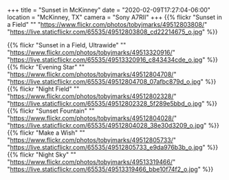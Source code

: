 +++
title = "Sunset in McKinney"
date = "2020-02-09T17:27:04-06:00"
location = "McKinney, TX"
camera = "Sony A7RII"
+++
{{% flickr "Sunset in a Field"
           ""
           "https://www.flickr.com/photos/tobyjmarks/49512803808/"
           "https://live.staticflickr.com/65535/49512803808_cd22214675_o.jpg" %}}
<!--more-->

{{% flickr "Sunset in a Field, Ultrawide"
           ""
           "https://www.flickr.com/photos/tobyjmarks/49513320916/"
           "https://live.staticflickr.com/65535/49513320916_c843434cde_o.jpg" %}}
{{% flickr "Evening Star"
           ""
           "https://www.flickr.com/photos/tobyjmarks/49512804708/"
           "https://live.staticflickr.com/65535/49512804708_07afbc879d_o.jpg" %}}
{{% flickr "Night Field"
           ""
           "https://www.flickr.com/photos/tobyjmarks/49512802328/"
           "https://live.staticflickr.com/65535/49512802328_5f289e5bbd_o.jpg" %}}
{{% flickr "Sunset Fountain"
           ""
           "https://www.flickr.com/photos/tobyjmarks/49512804028/"
           "https://live.staticflickr.com/65535/49512804028_38e30d3209_o.jpg" %}}
{{% flickr "Make a Wish"
           ""
           "https://www.flickr.com/photos/tobyjmarks/49512805733/"
           "https://live.staticflickr.com/65535/49512805733_e9da976b3b_o.jpg" %}}
{{% flickr "Night Sky"
           ""
           "https://www.flickr.com/photos/tobyjmarks/49513319466/"
           "https://live.staticflickr.com/65535/49513319466_bbe10f74f2_o.jpg" %}}
